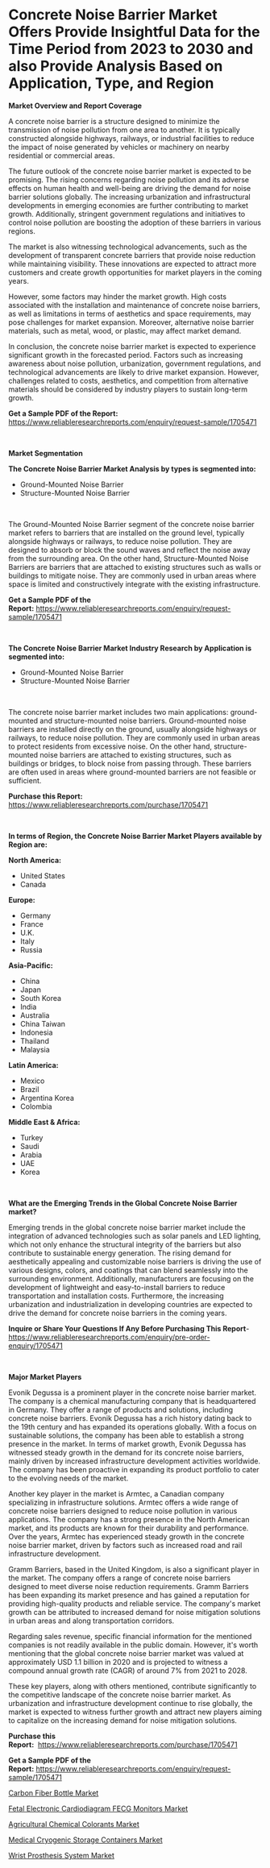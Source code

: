 <p><h1>Concrete Noise Barrier Market Offers Provide Insightful Data for the Time Period from 2023 to 2030 and also Provide Analysis Based on Application, Type, and Region</h1></p><p><strong>Market Overview and Report Coverage</strong></p>
<p><p>A concrete noise barrier is a structure designed to minimize the transmission of noise pollution from one area to another. It is typically constructed alongside highways, railways, or industrial facilities to reduce the impact of noise generated by vehicles or machinery on nearby residential or commercial areas.</p><p>The future outlook of the concrete noise barrier market is expected to be promising. The rising concerns regarding noise pollution and its adverse effects on human health and well-being are driving the demand for noise barrier solutions globally. The increasing urbanization and infrastructural developments in emerging economies are further contributing to market growth. Additionally, stringent government regulations and initiatives to control noise pollution are boosting the adoption of these barriers in various regions.</p><p>The market is also witnessing technological advancements, such as the development of transparent concrete barriers that provide noise reduction while maintaining visibility. These innovations are expected to attract more customers and create growth opportunities for market players in the coming years.</p><p>However, some factors may hinder the market growth. High costs associated with the installation and maintenance of concrete noise barriers, as well as limitations in terms of aesthetics and space requirements, may pose challenges for market expansion. Moreover, alternative noise barrier materials, such as metal, wood, or plastic, may affect market demand.</p><p>In conclusion, the concrete noise barrier market is expected to experience significant growth in the forecasted period. Factors such as increasing awareness about noise pollution, urbanization, government regulations, and technological advancements are likely to drive market expansion. However, challenges related to costs, aesthetics, and competition from alternative materials should be considered by industry players to sustain long-term growth.</p></p>
<p><strong>Get a Sample PDF of the Report:</strong> <a href="https://www.reliableresearchreports.com/enquiry/request-sample/1705471">https://www.reliableresearchreports.com/enquiry/request-sample/1705471</a></p>
<p>&nbsp;</p>
<p><strong>Market Segmentation</strong></p>
<p><strong>The Concrete Noise Barrier Market Analysis by types is segmented into:</strong></p>
<p><ul><li>Ground-Mounted Noise Barrier</li><li>Structure-Mounted Noise Barrier</li></ul></p>
<p>&nbsp;</p>
<p><p>The Ground-Mounted Noise Barrier segment of the concrete noise barrier market refers to barriers that are installed on the ground level, typically alongside highways or railways, to reduce noise pollution. They are designed to absorb or block the sound waves and reflect the noise away from the surrounding area. On the other hand, Structure-Mounted Noise Barriers are barriers that are attached to existing structures such as walls or buildings to mitigate noise. They are commonly used in urban areas where space is limited and constructively integrate with the existing infrastructure.</p></p>
<p><strong>Get a Sample PDF of the Report:</strong>&nbsp;<a href="https://www.reliableresearchreports.com/enquiry/request-sample/1705471">https://www.reliableresearchreports.com/enquiry/request-sample/1705471</a></p>
<p>&nbsp;</p>
<p><strong>The Concrete Noise Barrier Market Industry Research by Application is segmented into:</strong></p>
<p><ul><li>Ground-Mounted Noise Barrier</li><li>Structure-Mounted Noise Barrier</li></ul></p>
<p>&nbsp;</p>
<p><p>The concrete noise barrier market includes two main applications: ground-mounted and structure-mounted noise barriers. Ground-mounted noise barriers are installed directly on the ground, usually alongside highways or railways, to reduce noise pollution. They are commonly used in urban areas to protect residents from excessive noise. On the other hand, structure-mounted noise barriers are attached to existing structures, such as buildings or bridges, to block noise from passing through. These barriers are often used in areas where ground-mounted barriers are not feasible or sufficient.</p></p>
<p><strong>Purchase this Report:</strong>&nbsp; <a href="https://www.reliableresearchreports.com/purchase/1705471">https://www.reliableresearchreports.com/purchase/1705471</a></p>
<p>&nbsp;</p>
<p><strong>In terms of Region, the Concrete Noise Barrier Market Players available by Region are:</strong></p>
<p>
    <p> <strong> North America: </strong>
        <ul>
            <li>United States</li>
            <li>Canada</li>
        </ul>
        </p> 
    <p> <strong> Europe: </strong>
        <ul>
            <li>Germany</li>
            <li>France</li>
            <li>U.K.</li>
            <li>Italy</li>
            <li>Russia</li>
        </ul>
        </p> 
    <p> <strong> Asia-Pacific: </strong>
        <ul>
            <li>China</li>
            <li>Japan</li>
            <li>South Korea</li>
            <li>India</li>
            <li>Australia</li>
            <li>China Taiwan</li>
            <li>Indonesia</li>
            <li>Thailand</li>
            <li>Malaysia</li>
        </ul>
        </p> 
    <p> <strong> Latin America: </strong>
        <ul>
            <li>Mexico</li>
            <li>Brazil</li>
            <li>Argentina Korea</li>
            <li>Colombia</li>
        </ul>
        </p> 
    <p> <strong> Middle East & Africa: </strong>
        <ul>
            <li>Turkey</li>
            <li>Saudi</li>
            <li>Arabia</li>
            <li>UAE</li>
            <li>Korea</li>
        </ul>
    </p>
    </p>
<p>&nbsp;</p>
<p><strong>What are the Emerging Trends in the Global Concrete Noise Barrier market?</strong></p>
<p><p>Emerging trends in the global concrete noise barrier market include the integration of advanced technologies such as solar panels and LED lighting, which not only enhance the structural integrity of the barriers but also contribute to sustainable energy generation. The rising demand for aesthetically appealing and customizable noise barriers is driving the use of various designs, colors, and coatings that can blend seamlessly into the surrounding environment. Additionally, manufacturers are focusing on the development of lightweight and easy-to-install barriers to reduce transportation and installation costs. Furthermore, the increasing urbanization and industrialization in developing countries are expected to drive the demand for concrete noise barriers in the coming years.</p></p>
<p><strong>Inquire or Share Your Questions If Any Before Purchasing This Report</strong>- <a href="https://www.reliableresearchreports.com/enquiry/pre-order-enquiry/1705471">https://www.reliableresearchreports.com/enquiry/pre-order-enquiry/1705471</a></p>
<p>&nbsp;</p>
<p><strong>Major Market Players</strong></p>
<p><p>Evonik Degussa is a prominent player in the concrete noise barrier market. The company is a chemical manufacturing company that is headquartered in Germany. They offer a range of products and solutions, including concrete noise barriers. Evonik Degussa has a rich history dating back to the 19th century and has expanded its operations globally. With a focus on sustainable solutions, the company has been able to establish a strong presence in the market. In terms of market growth, Evonik Degussa has witnessed steady growth in the demand for its concrete noise barriers, mainly driven by increased infrastructure development activities worldwide. The company has been proactive in expanding its product portfolio to cater to the evolving needs of the market.</p><p>Another key player in the market is Armtec, a Canadian company specializing in infrastructure solutions. Armtec offers a wide range of concrete noise barriers designed to reduce noise pollution in various applications. The company has a strong presence in the North American market, and its products are known for their durability and performance. Over the years, Armtec has experienced steady growth in the concrete noise barrier market, driven by factors such as increased road and rail infrastructure development.</p><p>Gramm Barriers, based in the United Kingdom, is also a significant player in the market. The company offers a range of concrete noise barriers designed to meet diverse noise reduction requirements. Gramm Barriers has been expanding its market presence and has gained a reputation for providing high-quality products and reliable service. The company's market growth can be attributed to increased demand for noise mitigation solutions in urban areas and along transportation corridors.</p><p>Regarding sales revenue, specific financial information for the mentioned companies is not readily available in the public domain. However, it's worth mentioning that the global concrete noise barrier market was valued at approximately USD 1.1 billion in 2020 and is projected to witness a compound annual growth rate (CAGR) of around 7% from 2021 to 2028.</p><p>These key players, along with others mentioned, contribute significantly to the competitive landscape of the concrete noise barrier market. As urbanization and infrastructure development continue to rise globally, the market is expected to witness further growth and attract new players aiming to capitalize on the increasing demand for noise mitigation solutions.</p></p>
<p><strong>Purchase this Report:</strong>&nbsp;&nbsp;<a href="https://www.reliableresearchreports.com/purchase/1705471">https://www.reliableresearchreports.com/purchase/1705471</a></p>
<p></p>
<p><strong>Get a Sample PDF of the Report:</strong>&nbsp;<a href="https://www.reliableresearchreports.com/enquiry/request-sample/1705471">https://www.reliableresearchreports.com/enquiry/request-sample/1705471</a></p>
<p><p><a href="https://www.linkedin.com/pulse/carbon-fiber-bottle-market-size-share-amp-trends-analysis-tvm4f/">Carbon Fiber Bottle Market</a></p><p><a href="https://www.linkedin.com/pulse/fetal-electronic-cardiodiagram-fecg-monitors-market-share-52h1f/">Fetal Electronic Cardiodiagram FECG Monitors Market</a></p><p><a href="https://medium.com/@crystalellis1905/agricultural-chemical-colorants-market-insight-market-trends-growth-forecasted-from-2023-to-2030-75e2d40f4843">Agricultural Chemical Colorants Market</a></p><p><a href="https://medium.com/@barbarafranklin1904/medical-cryogenic-storage-containers-market-share-evolution-and-market-growth-trends-2023-2030-65f3c252b26e">Medical Cryogenic Storage Containers Market</a></p><p><a href="https://www.linkedin.com/pulse/wrist-prosthesis-system-market-size-growth-forecast-from-pfzvf/">Wrist Prosthesis System Market</a></p></p>